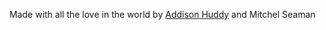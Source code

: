 Made with all the love in the world by [Addison Huddy](https://twitter.com/addisonhuddy) and Mitchel Seaman

